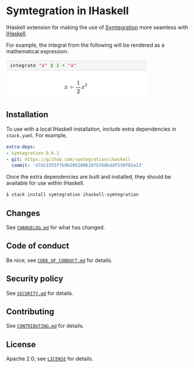# Symtegration in IHaskell

IHaskell extension for making the use of [Symtegration] more seamless with [IHaskell].

[Symtegration]: https://symtegration.dev/

[IHaskell]: https://github.com/IHaskell/IHaskell

For example, the integral from the following will be rendered as a mathematical expression.

![Example of integral rendered by IHaskell](docs/integration-example.png)

## Installation

To use with a local IHaskell installation, include extra dependencies in `stack.yaml`.
For example,

```yaml
extra-deps:
- symtegration-0.6.1
- git: https://github.com/symtegration/ihaskell
  commit: '47421555ffb9b205200b18fb768bddf538f02e13'
```

Once the extra dependencies are built and installed,
they should be available for use within IHaskell.

```bash
$ stack install symtegration ihaskell-symtegration
```

## Changes

See [`CHANGELOG.md`] for what has changed.

[`CHANGELOG.md`]: CHANGELOG.md

## Code of conduct

Be nice; see [`CODE_OF_CONDUCT.md`] for details.

[`CODE_OF_CONDUCT.md`]: docs/CODE_OF_CONDUCT.md

## Security policy

See [`SECURITY.md`] for details.

[`SECURITY.md`]: docs/SECURITY.md

## Contributing

See [`CONTRIBUTING.md`] for details.

[`CONTRIBUTING.md`]: docs/CONTRIBUTING.md

## License

Apache 2.0; see [`LICENSE`] for details.

[`LICENSE`]: LICENSE
